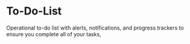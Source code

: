 # To-Do-List
Operational to-do list with alerts, notifications, and progress trackers to ensure you complete all of your tasks,
